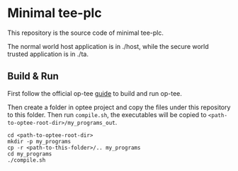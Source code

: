 # Minimal tee-plc

This repository is the source code of minimal tee-plc.

The normal world host application is in ./host, while the secure world trusted application is in ./ta.

## Build & Run

First follow the official op-tee [guide](https://optee.readthedocs.io/en/latest/building/devices/qemu.html#qemu-v8) to build and run op-tee. 

Then create a folder in optee project and copy the files under this repository to this folder. Then run `compile.sh`, the executables will be copied to `<path-to-optee-root-dir>/my_programs_out`. 

``` shell
cd <path-to-optee-root-dir>
mkdir -p my_programs
cp -r <path-to-this-folder>/.. my_programs
cd my_programs
./compile.sh
```

